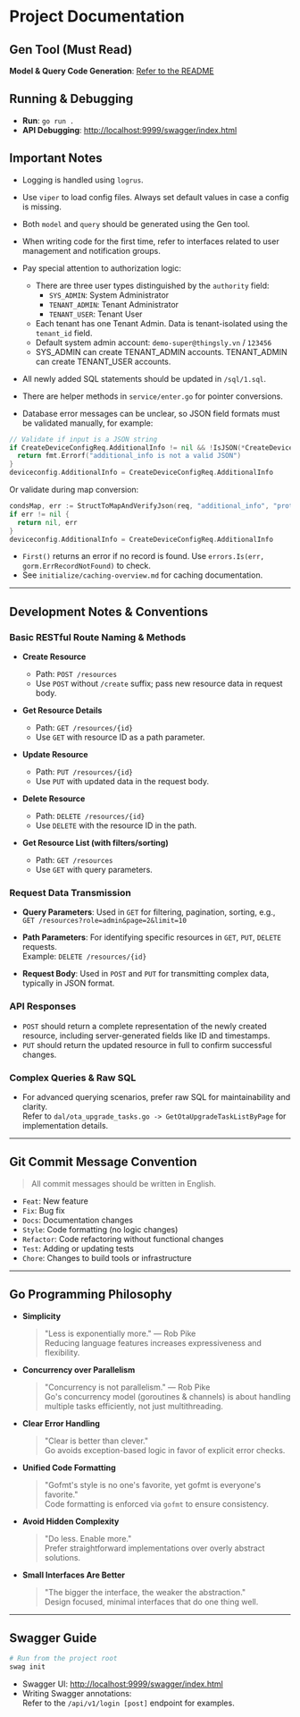 # Project Documentation

## Gen Tool (Must Read)

**Model & Query Code Generation**: [Refer to the README](/cmd/gen/README.md)

## Running & Debugging

- **Run**: `go run .`
- **API Debugging**: [http://localhost:9999/swagger/index.html](http://localhost:9999/swagger/index.html)

## Important Notes

- Logging is handled using `logrus`.
- Use `viper` to load config files. Always set default values in case a config is missing.
- Both `model` and `query` should be generated using the Gen tool.
- When writing code for the first time, refer to interfaces related to user management and notification groups.
- Pay special attention to authorization logic:
  - There are three user types distinguished by the `authority` field:
    - `SYS_ADMIN`: System Administrator
    - `TENANT_ADMIN`: Tenant Administrator
    - `TENANT_USER`: Tenant User
  - Each tenant has one Tenant Admin. Data is tenant-isolated using the `tenant_id` field.
  - Default system admin account: `demo-super@thingsly.vn` / `123456`
  - SYS_ADMIN can create TENANT_ADMIN accounts. TENANT_ADMIN can create TENANT_USER accounts.

- All newly added SQL statements should be updated in `/sql/1.sql`.
- There are helper methods in `service/enter.go` for pointer conversions.
- Database error messages can be unclear, so JSON field formats must be validated manually, for example:

```go
// Validate if input is a JSON string
if CreateDeviceConfigReq.AdditionalInfo != nil && !IsJSON(*CreateDeviceConfigReq.AdditionalInfo) {
  return fmt.Errorf("additional_info is not a valid JSON")
}
deviceconfig.AdditionalInfo = CreateDeviceConfigReq.AdditionalInfo
```

Or validate during map conversion:

```go
condsMap, err := StructToMapAndVerifyJson(req, "additional_info", "protocol_config")
if err != nil {
  return nil, err
}
deviceconfig.AdditionalInfo = CreateDeviceConfigReq.AdditionalInfo
```

- `First()` returns an error if no record is found. Use `errors.Is(err, gorm.ErrRecordNotFound)` to check.
- See `initialize/caching-overview.md` for caching documentation.

---

## Development Notes & Conventions

### Basic RESTful Route Naming & Methods

- **Create Resource**
  - Path: `POST /resources`
  - Use `POST` without `/create` suffix; pass new resource data in request body.

- **Get Resource Details**
  - Path: `GET /resources/{id}`
  - Use `GET` with resource ID as a path parameter.

- **Update Resource**
  - Path: `PUT /resources/{id}`
  - Use `PUT` with updated data in the request body.

- **Delete Resource**
  - Path: `DELETE /resources/{id}`
  - Use `DELETE` with the resource ID in the path.

- **Get Resource List (with filters/sorting)**
  - Path: `GET /resources`
  - Use `GET` with query parameters.

### Request Data Transmission

- **Query Parameters**: Used in `GET` for filtering, pagination, sorting, e.g.,  
  `GET /resources?role=admin&page=2&limit=10`

- **Path Parameters**: For identifying specific resources in `GET`, `PUT`, `DELETE` requests.  
  Example: `DELETE /resources/{id}`

- **Request Body**: Used in `POST` and `PUT` for transmitting complex data, typically in JSON format.

### API Responses

- `POST` should return a complete representation of the newly created resource, including server-generated fields like ID and timestamps.
- `PUT` should return the updated resource in full to confirm successful changes.

### Complex Queries & Raw SQL

- For advanced querying scenarios, prefer raw SQL for maintainability and clarity.  
  Refer to `dal/ota_upgrade_tasks.go -> GetOtaUpgradeTaskListByPage` for implementation details.

---

## Git Commit Message Convention

> All commit messages should be written in English.

- `Feat`: New feature
- `Fix`: Bug fix
- `Docs`: Documentation changes
- `Style`: Code formatting (no logic changes)
- `Refactor`: Code refactoring without functional changes
- `Test`: Adding or updating tests
- `Chore`: Changes to build tools or infrastructure

---

## Go Programming Philosophy

- **Simplicity**  
  > "Less is exponentially more." — Rob Pike  
  Reducing language features increases expressiveness and flexibility.

- **Concurrency over Parallelism**  
  > "Concurrency is not parallelism." — Rob Pike  
  Go's concurrency model (goroutines & channels) is about handling multiple tasks efficiently, not just multithreading.

- **Clear Error Handling**  
  > "Clear is better than clever."  
  Go avoids exception-based logic in favor of explicit error checks.

- **Unified Code Formatting**  
  > "Gofmt's style is no one's favorite, yet gofmt is everyone's favorite."  
  Code formatting is enforced via `gofmt` to ensure consistency.

- **Avoid Hidden Complexity**  
  > "Do less. Enable more."  
  Prefer straightforward implementations over overly abstract solutions.

- **Small Interfaces Are Better**  
  > "The bigger the interface, the weaker the abstraction."  
  Design focused, minimal interfaces that do one thing well.

---

## Swagger Guide

```bash
# Run from the project root
swag init
```

- Swagger UI: [http://localhost:9999/swagger/index.html](http://localhost:9999/swagger/index.html)
- Writing Swagger annotations:  
  Refer to the `/api/v1/login [post]` endpoint for examples.
  